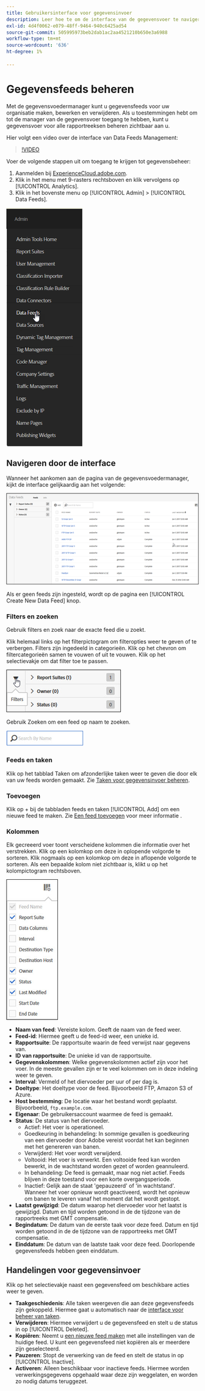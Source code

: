 ```yaml
---
title: Gebruikersinterface voor gegevensinvoer
description: Leer hoe te om de interface van de gegevensvoer te navigeren.
exl-id: 4d4f0062-e079-48ff-9464-940c6425ad54
source-git-commit: 505995973beb2dab1ac2aa4521210b650e3a6988
workflow-type: tm+mt
source-wordcount: '636'
ht-degree: 1%

---
```


# Gegevensfeeds beheren

Met de gegevensvoedermanager kunt u gegevensfeeds voor uw organisatie maken, bewerken en verwijderen. Als u toestemmingen hebt om tot de manager van de gegevensvoer toegang te hebben, kunt u gegevensvoer voor alle rapportreeksen beheren zichtbaar aan u.

Hier volgt een video over de interface van Data Feeds Management:

>[!VIDEO](https://video.tv.adobe.com/v/25452/?quality=12)

Voer de volgende stappen uit om toegang te krijgen tot gegevensbeheer:

1. Aanmelden bij [ExperienceCloud.adobe.com](https://experiencecloud.adobe.com).
2. Klik in het menu met 9-rasters rechtsboven en klik vervolgens op [!UICONTROL Analytics].
3. Klik in het bovenste menu op [!UICONTROL Admin] > [!UICONTROL Data Feeds].

![Menu Gegevensinvoer](assets/AdminMenu.png)

## Navigeren door de interface

Wanneer het aankomen aan de pagina van de gegevensvoedermanager, kijkt de interface gelijkaardig aan het volgende:

![Gegevensfeeds](assets/feeds.png)

Als er geen feeds zijn ingesteld, wordt op de pagina een [!UICONTROL Create New Data Feed] knop.

### Filters en zoeken

Gebruik filters en zoek naar de exacte feed die u zoekt.

Klik helemaal links op het filterpictogram om filteropties weer te geven of te verbergen. Filters zijn ingedeeld in categorieën. Klik op het chevron om filtercategorieën samen te vouwen of uit te vouwen. Klik op het selectievakje om dat filter toe te passen.

![Filter](assets/filters.jpg)

Gebruik Zoeken om een feed op naam te zoeken.

![Zoeken](assets/search.jpg)

### Feeds en taken

Klik op het tabblad Taken om afzonderlijke taken weer te geven die door elk van uw feeds worden gemaakt. Zie [Taken voor gegevensinvoer beheren](df-manage-jobs.md).

### Toevoegen

Klik op + bij de tabbladen feeds en taken [!UICONTROL Add] om een nieuwe feed te maken. Zie [Een feed toevoegen](create-feed.md) voor meer informatie .

### Kolommen

Elk gecreeerd voer toont verscheidene kolommen die informatie over het verstrekken. Klik op een kolomkop om deze in oplopende volgorde te sorteren. Klik nogmaals op een kolomkop om deze in aflopende volgorde te sorteren. Als een bepaalde kolom niet zichtbaar is, klikt u op het kolompictogram rechtsboven.

![Kolompictogram](assets/cols.jpg)

* **Naam van feed**: Vereiste kolom. Geeft de naam van de feed weer.
* **Feed-id**: Hiermee geeft u de feed-id weer, een unieke id.
* **Rapportsuite**: De rapportsuite waarin de feed verwijst naar gegevens van.
* **ID van rapportsuite**: De unieke id van de rapportsuite.
* **Gegevenskolommen**: Welke gegevenskolommen actief zijn voor het voer. In de meeste gevallen zijn er te veel kolommen om in deze indeling weer te geven.
* **Interval**: Vermeld of het diervoeder per uur of per dag is.
* **Doeltype**: Het doeltype voor de feed. Bijvoorbeeld FTP, Amazon S3 of Azure.
* **Host bestemming**: De locatie waar het bestand wordt geplaatst. Bijvoorbeeld, `ftp.example.com`.
* **Eigenaar**: De gebruikersaccount waarmee de feed is gemaakt.
* **Status**: De status van het diervoeder.
   * Actief: Het voer is operationeel.
   * Goedkeuring in behandeling: In sommige gevallen is goedkeuring van een diervoeder door Adobe vereist voordat het kan beginnen met het genereren van banen.
   * Verwijderd: Het voer wordt verwijderd.
   * Voltooid: Het voer is verwerkt. Een voltooide feed kan worden bewerkt, in de wachtstand worden gezet of worden geannuleerd.
   * In behandeling: De feed is gemaakt, maar nog niet actief. Feeds blijven in deze toestand voor een korte overgangsperiode.
   * Inactief: Gelijk aan de staat &#39;gepauzeerd&#39; of &#39;in wachtstand&#39;. Wanneer het voer opnieuw wordt geactiveerd, wordt het opnieuw om banen te leveren vanaf het moment dat het wordt gestopt.
* **Laatst gewijzigd**: De datum waarop het diervoeder voor het laatst is gewijzigd. Datum en tijd worden getoond in de de tijdzone van de rapportreeks met GMT compensatie.
* **Begindatum**: De datum van de eerste taak voor deze feed. Datum en tijd worden getoond in de de tijdzone van de rapportreeks met GMT compensatie.
* **Einddatum**: De datum van de laatste taak voor deze feed. Doorlopende gegevensfeeds hebben geen einddatum.

## Handelingen voor gegevensinvoer

Klik op het selectievakje naast een gegevensfeed om beschikbare acties weer te geven.

* **Taakgeschiedenis**: Alle taken weergeven die aan deze gegevensfeeds zijn gekoppeld. Hiermee gaat u automatisch naar de [interface voor beheer van taken](df-manage-jobs.md).
* **Verwijderen**: Hiermee verwijdert u de gegevensfeed en stelt u de status in op [!UICONTROL Deleted].
* **Kopiëren**: Neemt u [een nieuwe feed maken](create-feed.md) met alle instellingen van de huidige feed. U kunt een gegevensfeed niet kopiëren als er meerdere zijn geselecteerd.
* **Pauzeren**: Stopt de verwerking van de feed en stelt de status in op [!UICONTROL Inactive].
* **Activeren**: Alleen beschikbaar voor inactieve feeds. Hiermee worden verwerkingsgegevens opgehaald waar deze zijn weggelaten, en worden zo nodig datums teruggezet.
